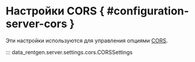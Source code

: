 # Настройки CORS { #configuration-server-cors }

Эти настройки используются для управления опциями [CORS](https://developer.mozilla.org/ru/docs/Web/HTTP/CORS).

::: data_rentgen.server.settings.cors.CORSSettings
